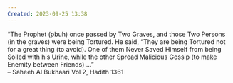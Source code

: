 ```yaml
---
Created: 2023-09-25 13:38
---
```

“The Prophet (pbuh) once passed by Two Graves, and those Two Persons (in the graves) were being Tortured. He said, “They are being Tortured not for a great thing (to avoid). One of them Never Saved Himself from being Soiled with his Urine, while the other Spread Malicious Gossip (to make Enemity between Friends) …”  
– Saheeh Al Bukhaari Vol 2, Hadith 1361
